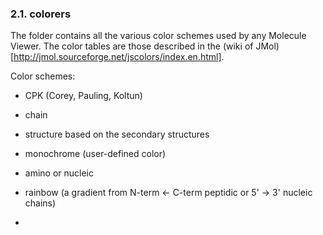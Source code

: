 ### 2.1. colorers

The folder contains all the various color schemes used by any Molecule Viewer. The color tables are those described in the (wiki of JMol)[http://jmol.sourceforge.net/jscolors/index.en.html].

Color schemes:
- CPK (Corey, Pauling, Koltun)
- chain
- structure based on the secondary structures
- monochrome (user-defined color)
- amino or nucleic
- rainbow (a gradient from N-term &larr; C-term peptidic or 5' &rarr; 3' nucleic chains)

-
